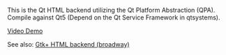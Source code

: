 This is the Qt HTML backend utilizing the Qt Platform Abstraction (QPA).
Compile against Qt5 (Depend on the Qt Service Framework in qtsystems).

[Video Demo](http://www.youtube.com/watch?v=qDyWjNju1yU)

See also: [Gtk+ HTML backend (broadway)](https://www.google.com/search?q=gtk%20html%20backend)
